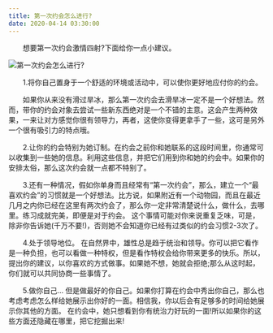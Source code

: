 ```yaml
---
title: 第一次约会怎么进行?
date: 2020-04-14 03:30:00
---
```




　　想要第一次约会激情四射?下面给你一点小建议。

![第一次约会怎么进行?](/img/c17aa4a0e5513c89432d478914df18bd.jpg)

　　1.将你自己置身于一个舒适的环境或活动中，可以使你更好地应付你的约会。

　　如果你从来没有滑过旱冰，那么第一次约会去滑旱冰一定不是一个好想法。然而，带你的约会对象去尝试一些新东西绝对是一个不错的主意。这会产生两种效果，一来让对方感觉你很有领导力，再者，这使你变得更拿手了一些，这可是另外一个很有吸引力的特点哦。

　　2.让你的约会特别为她订制。在约会之前你和她联系的这段时间里，你通常可以收集到一些她的信息。利用这些信息，并把它们用到你和她的约会中。如果你的安排太俗，那么这次约会就一点都不特别了。

　　3.还有一种情况，假如你单身而且经常有“第一次约会”，那么，建立一个“最喜欢约会”的习惯就是一个好想法。比方说，如果附近有一个动物园，而且在最近几月之内你已经在这里有两次约会了，那么你一定非常清楚说什么，做什么，去哪里。练习成就完美，即便是对于约会。 这个事情可能对你来说重复乏味，可是，除非你告诉她(千万不要!)，否则她不会知道你已经有过类似的约会习惯2-3次了。

　　4.处于领导地位。 在自然界中，雄性总是趋于统治和领导。你可以把它看作是一种负担，也可以看做一种特权，但是看作特权会给你带来更多的快乐。所以，提出你的建议，以你喜欢的方式做事。如果她不想，她就会拒绝;那么从这时起，你们就可以共同协商一些事情了。

　　5.做你自己… 但是做最好的你自己。如果你打算在约会中秀出你自己，那么也考虑考虑怎么样给她展示出你好的一面。相信我，你以后会有足够多的时间给她展示你其他的方面。 在约会中，她只想看到你有统治力好玩的一面!所以如果你的这些方面还隐藏在哪里，把它挖掘出来!